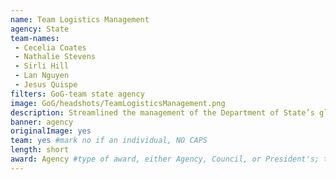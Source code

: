 ```yaml
---
name: Team Logistics Management
agency: State
team-names:
 - Cecelia Coates
 - Nathalie Stevens
 - Sirli Hill
 - Lan Nguyen
 - Jesus Quispe
filters: GoG-team state agency
image: GoG/headshots/TeamLogisticsManagement.png
description: Streamlined the management of the Department of State’s global supply chain operations using real-time data analytics and customer service principles. Their work has significantly improved planning and support of $10 billion in procurement spending, tracking 3.7 million assets worth $7 billion, and managing over 60,000 shipments annually.
banner: agency
originalImage: yes
team: yes #mark no if an individual, NO CAPS
length: short
award: Agency #type of award, either Agency, Council, or President's; this is case sensitive so make sure to match the options listed exactly. This section generates the format of the card
---
```

